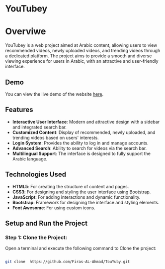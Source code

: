 # YouTubey

# Overviwe 

YouTubey is a web project aimed at Arabic content, allowing users to view recommended videos, newly uploaded videos, and trending videos through a dedicated platform. The project aims to provide a smooth and diverse viewing experience for users in Arabic, with an attractive and user-friendly interface.

## Demo

You can view the live demo of the website [here](https://firasalahmad.web.app/).

## Features

- **Interactive User Interface**: Modern and attractive design with a sidebar and integrated search bar.
- **Customized Content**: Display of recommended, newly uploaded, and trending videos based on users' interests.
- **Login System**: Provides the ability to log in and manage accounts.
- **Advanced Search**: Ability to search for videos via the search bar.
- **Multilingual Support**: The interface is designed to fully support the Arabic language.

## Technologies Used

- **HTML5**: For creating the structure of content and pages.
- **CSS3**: For designing and styling the user interface using Bootstrap.
- **JavaScript**: For adding interactions and dynamic functionality.
- **Bootstrap**: Framework for designing the interface and styling elements.
- **Font Awesome**: For using custom icons.

## Setup and Run the Project


### Step 1: Clone the Project:

Open a terminal and execute the following command to Clone the project:

```bash

git clone  https://github.com/Firas-AL-Ahmad/TouYuby.git
